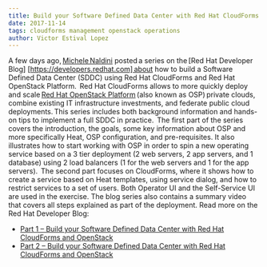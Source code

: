 ```yaml
---     
title: Build your Software Defined Data Center with Red Hat CloudForms and OpenStack 
date: 2017-11-14
tags: cloudforms management openstack operations 
author: Victor Estival Lopez
---
```


A few days ago, [Michele Naldini](<https://developers.redhat.com/blog/author/mnaldini/>) posted a series on the [Red Hat Developer Blog] [https://developers.redhat.com] about how to build a Software Defined Data Center (SDDC) using Red Hat CloudForms and Red Hat OpenStack Platform.  
Red Hat CloudForms allows to more quickly deploy and scale [Red Hat OpenStack Platform](<https://www.redhat.com/en/technologies/linux-platforms/openstack-platform>) (also known as OSP) private clouds, combine existing IT infrastructure investments, and federate public cloud deployments. This series includes both background information and hands-on tips to implement a full SDDC in practice.  
The first part of the series covers the introduction, the goals, some key information about OSP and more specifically Heat, OSP configuration, and pre-requisites. It also illustrates how to start working with OSP in order to spin a new operating service based on a 3 tier deployment (2 web servers, 2 app servers, and 1 database) using 2 load balancers (1 for the web servers and 1 for the app servers).  
The second part focuses on CloudForms, where it shows how to create a service based on Heat templates, using service dialog, and how to restrict services to a set of users. Both Operator UI and the Self-Service UI are used in the exercise.
The blog series also contains a summary video that covers all steps explained as part of the deployment.
Read more on the Red Hat Developer Blog:

* [Part 1 – Build your Software Defined Data Center with Red Hat CloudForms and OpenStack](<https://developers.redhat.com/blog/2017/11/02/build-software-defined-data-center-red-hat-cloudforms-openstack-2/>)
* [Part 2 – Build your Software Defined Data Center with Red Hat CloudForms and OpenStack](<https://developers.redhat.com/blog/2017/11/02/build-software-defined-data-center-red-hat-cloudforms-openstack/>)
